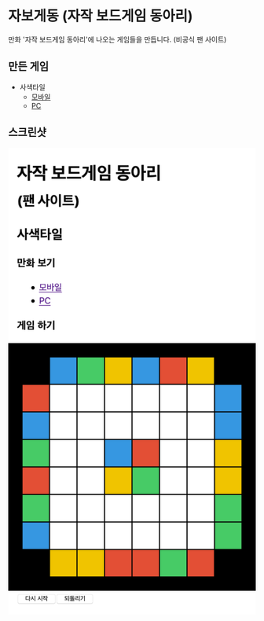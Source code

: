 # 자보게동 (자작 보드게임 동아리)

만화 '자작 보드게임 동아리'에 나오는 게임들을 만듭니다. (비공식 팬 사이트)

## 만든 게임

- 사색타일
  - [모바일](https://m.comic.naver.com/bestChallenge/detail.nhn?titleId=734597&no=11)
  - [PC](https://comic.naver.com/bestChallenge/detail.nhn?titleId=734597&no=11)

## 스크린샷

![Screenshot_2020-07-05](./screenshots/Screenshot_2020-07-05.png)
